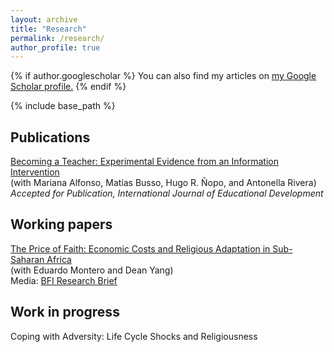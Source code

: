 ```yaml
---
layout: archive
title: "Research"
permalink: /research/
author_profile: true
---
```


{% if author.googlescholar %}
You can also find my articles on <u><a href="{{author.googlescholar}}">my Google Scholar profile</a>.</u>
{% endif %}

{% include base_path %}

## Publications

[Becoming a Teacher: Experimental Evidence from an Information Intervention](https://doi.org/10.1016/j.ijedudev.2025.103362)<br/>
(with Mariana Alfonso, Matías Busso, Hugo R. Ñopo, and Antonella Rivera)<br/>
*Accepted for Publication, International Journal of Educational Development*<br/>

## Working papers

[The Price of Faith: Economic Costs and Religious Adaptation in Sub-Saharan Africa](https://www.nber.org/papers/w33482)<br/>
(with Eduardo Montero and Dean Yang)<br/>
Media: [BFI Research Brief](https://bfi.uchicago.edu/insights/the-price-of-faith-economic-costs-and-religious-adaptation-in-sub-saharan-africa/)

## Work in progress

Coping with Adversity: Life Cycle Shocks and Religiousness


